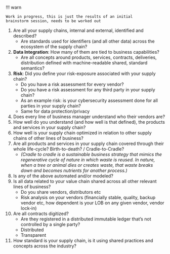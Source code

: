!!! warn

    Work in progress, this is just the results of an initial
    brainstorm session, needs to be worked out

1. Are all your supply chains, internal and external, identified and described?
    - Are standards used for identifiers (and all other data) across the 
      ecosystem of the supply chain?
2. **Data Integration**: How many of them are tied to business capabilities?
    - Are all concepts around products, services, contracts, deliveries,
      distribution defined with machine-readable shared, standard semantics? 
3. **Risk**: Did you define your risk-exposure associated with your
   supply chain?
    - Do you have a risk assessment for every vendor?
    - Do you have a risk assessment for any third party in your supply chain? 
    - As an example risk: is your cybersecurity assessment done for all 
      parties in your supply chain?
    - Same for data protection/privacy
5. Does every line of business manager understand who their vendors are?
6. How well do you understand (and how well is that defined), the products 
   and services in your supply chain?
7. How well is your supply chain optimized in relation to other supply chains
   of other lines of business?
8. Are all products and services in your supply chain covered through their 
   whole life-cycle? Birth-to-death? / Cradle-to-Cradle?
    - _(Cradle to cradle is a sustainable business strategy that mimics the 
      regenerative cycle of nature in which waste is reused. 
      In nature, when a tree or animal dies or creates waste, that waste
      breaks down and becomes nutrients for another process.)_
9. Is any of the above automated and/or modeled? 
10. Is all data related to your value chain shared across all other relevant
    lines of business? 
     - Do you share vendors, distributors etc 
     - Risk analysis on your vendors (financially stable, quality, backup 
       vendor etc, how dependent is your LOB on any given vendor,
       vendor lock-in)
11. Are all contracts digitized? 
    - Are they registered in a distributed immutable ledger that’s not 
      controlled by a single party? 
    - Distributed 
    - Transparent 
12. How standard is your supply chain, is it using shared practices and 
    concepts across the industry?
